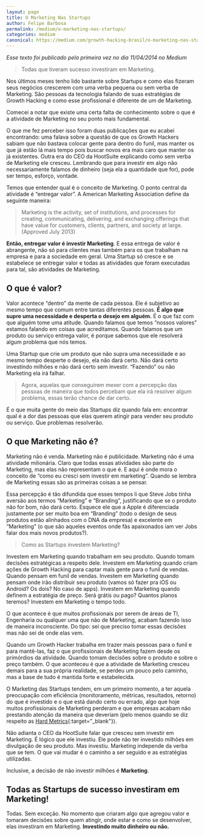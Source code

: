 ```yaml
---
layout: page	
title: O Marketing Nas Startups
author: Felipe Barbosa
permalink: /medium/o-marketing-nas-startups/
categories: medium
canonical: https://medium.com/growth-hacking-brasil/o-marketing-nas-startups-bc137023f66e
---
```


*Esse texto foi publicado pela primeira vez no dia 11/04/2014 no Medium*

> Todas que tiveram sucesso investiram em Marketing.

Nos últimos meses tenho lido bastante sobre Startups e como elas fizeram seus negócios crescerem com uma verba pequena ou sem verba de Marketing. São pessoas da tecnologia falando de suas estratégias de Growth Hacking e como esse profissional é diferente de um de Marketing.

Comecei a notar que existe uma certa falta de conhecimento sobre o que é a atividade de Marketing no seu ponto mais fundamental.

O que me fez perceber isso foram duas publicações que eu acabei encontrando: uma falava sobre a questão de que os Growth Hackers sabiam que não bastava colocar gente para dentro do funil, mas manter os que já estão lá mais tempo pois buscar novos era mais caro que manter os já existentes. Outra era do CEO da HootSuite explicando como sem verba de Marketing ele cresceu. Lembrando que para investir em algo não necessariamente falamos de dinheiro (seja ela a quantidade que for), pode ser tempo, esforço, vontade.

Temos que entender qual é o conceito de Marketing. O ponto central da atividade é “entregar valor”. A American Marketing Association define da seguinte maneira:

> Marketing is the activity, set of institutions, and processes for creating, communicating, delivering, and exchanging offerings that have value for customers, clients, partners, and society at large. (Approved July 2013)

**Então, entregar valor é investir Marketing**. E essa entrega de valor é abrangente, não só para clientes mas também para os que trabalham na empresa e para a sociedade em geral. Uma Startup só cresce e se estabelece se entregar valor e todas as atividades que foram executadas para tal, são atividades de Marketing.

## O que é valor?

Valor acontece “dentro” da mente de cada pessoa. Ele é subjetivo ao mesmo tempo que comum entre tantas diferentes pessoas. **É algo que supre uma necessidade e desperta o desejo em alguém.** É o que faz com que alguém tome uma atitude. Quando falamos que temos “nossos valores” estamos falando em coisas que acreditamos. Quando falamos que um produto ou serviço entrega valor, é porque sabemos que ele resolverá algum problema que nós temos.

Uma Startup que crie um produto que não supra uma necessidade e ao mesmo tempo desperte o desejo, ela não dará certo. Não dará certo investindo milhões e não dará certo sem investir. “Fazendo” ou não Marketing ela irá falhar.

> Agora, aquelas que conseguirem mexer com a percepção das pessoas de maneira que todos percebam que ela irá resolver algum problema, essas terão chance de dar certo.

É o que muita gente do meio das Startups diz quando fala em: encontrar qual é a dor das pessoas que elas querem atingir para vender seu produto ou serviço. Que problemas resolverão.

## O que Marketing não é?

Marketing não é venda. Marketing não é publicidade. Marketing não é uma atividade milionária. Claro que todas essas atividades são parte do Marketing, mas elas não representam o que é. E aqui é onde mora o conceito de “como eu cresci sem investir em marketing”. Quando se lembra de Marketing essas são as primeiras coisas a se pensar.

Essa percepção é tão difundida que esses tempos li que Steve Jobs tinha aversão aos termos “Marketing” e “Branding”, justificando que se o produto não for bom, não dará certo. Esquece ele que a Apple é diferenciada justamente por ser muito boa em “Branding” (todo o design de seus produtos estão alinhados com o DNA da empresa) e excelente em “Marketing” (o que são aqueles eventos onde fãs apaixonados iam ver Jobs falar dos mais novos produtos?).

> Como as Startups investem Marketing?

Investem em Marketing quando trabalham em seu produto. Quando tomam decisões estratégicas a respeito dele. Investem em Marketing quando criam ações de Growth Hacking para captar mais gente para o funil de vendas. Quando pensam em funil de vendas. Investem em Marketing quando pensam onde irão distribuir seu produto (vamos só fazer pra iOS ou Android? Os dois? No caso de apps). Investem em Marketing quando definem a estratégia de preço. Será grátis ou pago? Quantos planos teremos? Investem em Marketing o tempo todo.

O que acontece é que muitos profissionais por serem de áreas de TI, Engenharia ou qualquer uma que não de Marketing, acabam fazendo isso de maneira inconsciente. Do tipo: sei que preciso tomar essas decisões mas não sei de onde elas vem.

Quando um Growth Hacker trabalha em trazer mais pessoas para o funil e para mantê-las, faz o que profissionais de Marketing fazem desde os primórdios da atividade. Quando tomam decisões sobre o produto e sobre o preço também. O que aconteceu é que a atividade de Marketing cresceu demais para a sua própria realidade, se perdeu um pouco pelo caminho, mas a base de tudo é mantida forte e estabelecida.

O Marketing das Startups tendem, em um primeiro momento, a ter aquela preocupação com eficiência (monitoramento, métricas, resultados, retorno) do que é investido e o que está dando certo ou errado, algo que hoje muitos profissionais de Marketing perderam e que empresas acabam não prestando atenção da maneira que deveriam (pelo menos quando se diz respeito as [Hard Metrics](http://marketinginteractions.typepad.com/marketing_interactions/2009/03/marketing-metrics-the-hard-and-the-soft.html){:target="_blank"}).

Não adianta o CEO da HootSuite falar que cresceu sem investir em Marketing. É lógico que ele investiu. Ele pode não ter investido milhões em divulgação de seu produto. Mas investiu. Marketing independe da verba que se tem. O que vai mudar é o caminho a ser seguido e as estratégias utilizadas.

Inclusive, a decisão de não investir milhões é **Marketing**.

## Todas as Startups de sucesso investiram em Marketing!

Todas. Sem exceção. No momento que criaram algo que agregou valor e tomaram decisões sobre quem atingir, onde estar e como se desenvolver, elas investiram em Marketing. **Investindo muito dinheiro ou não.**